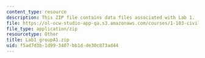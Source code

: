 ```yaml
---
content_type: resource
description: This ZIP file contains data files associated with Lab 1.
file: https://ol-ocw-studio-app-qa.s3.amazonaws.com/courses/1-103-civil-engineering-materials-laboratory-spring-2004/f5ad7d3b1d993407bb1dde30c873ad44_Lab1_groupA1.zip
file_type: application/zip
resourcetype: Other
title: Lab1_groupA1.zip
uid: f5ad7d3b-1d99-3407-bb1d-de30c873ad44
---
```


